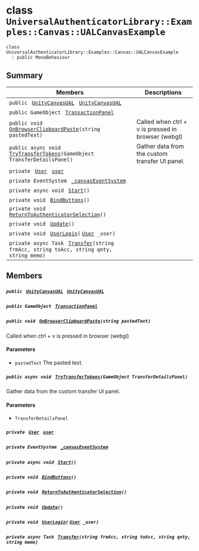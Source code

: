 # class `UniversalAuthenticatorLibrary::Examples::Canvas::UALCanvasExample` 

```
class UniversalAuthenticatorLibrary::Examples::Canvas::UALCanvasExample
  : public MonoBehaviour
```

## Summary

 Members                                | Descriptions                                
----------------------------------------|---------------------------------------------
`public ` [`UnityCanvasUAL`](UniversalAuthenticatorLibrary--Src--Canvas--UnityCanvasUAL.md)` ` [`UnityCanvasUAL`](#class_universal_authenticator_library_1_1_examples_1_1_canvas_1_1_u_a_l_canvas_example_1a80913e8bd8a266d2b35aac9812c7caf7) | 
`public GameObject ` [`TransactionPanel`](#class_universal_authenticator_library_1_1_examples_1_1_canvas_1_1_u_a_l_canvas_example_1a40c2058d3f65a869398ba6d24828071b) | 
`public void ` [`OnBrowserClipboardPaste`](#class_universal_authenticator_library_1_1_examples_1_1_canvas_1_1_u_a_l_canvas_example_1a009752823a43afe0e10b9e91dfee8ae2)`(string pastedText)` | Called when ctrl + v is pressed in browser (webgl)
`public async void ` [`TryTransferTokens`](#class_universal_authenticator_library_1_1_examples_1_1_canvas_1_1_u_a_l_canvas_example_1a6438f85911eb313073eca6ec1cc2d3fb)`(GameObject TransferDetailsPanel)` | Gather data from the custom transfer UI panel.
`private ` [`User`](UniversalAuthenticatorLibrary--User.md)` ` [`user`](#class_universal_authenticator_library_1_1_examples_1_1_canvas_1_1_u_a_l_canvas_example_1a7ffd636d88d39d8b4366d5423d352b0b) | 
`private EventSystem ` [`_canvasEventSystem`](#class_universal_authenticator_library_1_1_examples_1_1_canvas_1_1_u_a_l_canvas_example_1acc92c1097922093b8ddd19f150619efa) | 
`private async void ` [`Start`](#class_universal_authenticator_library_1_1_examples_1_1_canvas_1_1_u_a_l_canvas_example_1a5957aa0d15061f2c6b7145cca4139d83)`()` | 
`private void ` [`BindButtons`](#class_universal_authenticator_library_1_1_examples_1_1_canvas_1_1_u_a_l_canvas_example_1ac0a62408f7b64fe84a8a710e7119b60b)`()` | 
`private void ` [`ReturnToAuthenticatorSelection`](#class_universal_authenticator_library_1_1_examples_1_1_canvas_1_1_u_a_l_canvas_example_1a673d166cf5d64fbd7c0da1f932ec3f0a)`()` | 
`private void ` [`Update`](#class_universal_authenticator_library_1_1_examples_1_1_canvas_1_1_u_a_l_canvas_example_1aec0783b5a136e042adcc47bae4fe5291)`()` | 
`private void ` [`UserLogin`](#class_universal_authenticator_library_1_1_examples_1_1_canvas_1_1_u_a_l_canvas_example_1a163bfe7d532dad50f4c6a6be0179d2ab)`(` [`User`](UniversalAuthenticatorLibrary--User.md)` _user)` | 
`private async Task ` [`Transfer`](#class_universal_authenticator_library_1_1_examples_1_1_canvas_1_1_u_a_l_canvas_example_1a25397506d3153a001f7a7fa954d7b1f1)`(string frmAcc, string toAcc, string qnty, string memo)` | 

## Members

##### `public ` [`UnityCanvasUAL`](UniversalAuthenticatorLibrary--Src--Canvas--UnityCanvasUAL.md)` ` [`UnityCanvasUAL`](#class_universal_authenticator_library_1_1_examples_1_1_canvas_1_1_u_a_l_canvas_example_1a80913e8bd8a266d2b35aac9812c7caf7) 

##### `public GameObject ` [`TransactionPanel`](#class_universal_authenticator_library_1_1_examples_1_1_canvas_1_1_u_a_l_canvas_example_1a40c2058d3f65a869398ba6d24828071b) 

##### `public void ` [`OnBrowserClipboardPaste`](#class_universal_authenticator_library_1_1_examples_1_1_canvas_1_1_u_a_l_canvas_example_1a009752823a43afe0e10b9e91dfee8ae2)`(string pastedText)` 

Called when ctrl + v is pressed in browser (webgl)

#### Parameters
* `pastedText` The pasted text.

##### `public async void ` [`TryTransferTokens`](#class_universal_authenticator_library_1_1_examples_1_1_canvas_1_1_u_a_l_canvas_example_1a6438f85911eb313073eca6ec1cc2d3fb)`(GameObject TransferDetailsPanel)` 

Gather data from the custom transfer UI panel.

#### Parameters
* `TransferDetailsPanel`

##### `private ` [`User`](UniversalAuthenticatorLibrary--User.md)` ` [`user`](#class_universal_authenticator_library_1_1_examples_1_1_canvas_1_1_u_a_l_canvas_example_1a7ffd636d88d39d8b4366d5423d352b0b) 

##### `private EventSystem ` [`_canvasEventSystem`](#class_universal_authenticator_library_1_1_examples_1_1_canvas_1_1_u_a_l_canvas_example_1acc92c1097922093b8ddd19f150619efa) 

##### `private async void ` [`Start`](#class_universal_authenticator_library_1_1_examples_1_1_canvas_1_1_u_a_l_canvas_example_1a5957aa0d15061f2c6b7145cca4139d83)`()` 

##### `private void ` [`BindButtons`](#class_universal_authenticator_library_1_1_examples_1_1_canvas_1_1_u_a_l_canvas_example_1ac0a62408f7b64fe84a8a710e7119b60b)`()` 

##### `private void ` [`ReturnToAuthenticatorSelection`](#class_universal_authenticator_library_1_1_examples_1_1_canvas_1_1_u_a_l_canvas_example_1a673d166cf5d64fbd7c0da1f932ec3f0a)`()` 

##### `private void ` [`Update`](#class_universal_authenticator_library_1_1_examples_1_1_canvas_1_1_u_a_l_canvas_example_1aec0783b5a136e042adcc47bae4fe5291)`()` 

##### `private void ` [`UserLogin`](#class_universal_authenticator_library_1_1_examples_1_1_canvas_1_1_u_a_l_canvas_example_1a163bfe7d532dad50f4c6a6be0179d2ab)`(` [`User`](UniversalAuthenticatorLibrary--User.md)` _user)` 

##### `private async Task ` [`Transfer`](#class_universal_authenticator_library_1_1_examples_1_1_canvas_1_1_u_a_l_canvas_example_1a25397506d3153a001f7a7fa954d7b1f1)`(string frmAcc, string toAcc, string qnty, string memo)` 

